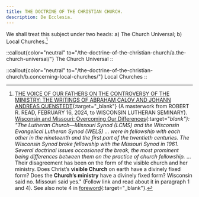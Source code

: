 ```yaml
---
title: THE DOCTRINE OF THE CHRISTIAN CHURCH.
description: De Ecclesia.
---
```


We shall treat this subject under two heads: a) The Church Universal; b) Local Churches.[^1]

::callout{color="neutral" to="/the-doctrine-of-the-christian-church/a.the-church-universal/"}
The Church Universal
::

::callout{color="neutral" to="/the-doctrine-of-the-christian-church/b.concerning-local-churches/"}
Local Churches
::

[^1]: [THE VOICE OF OUR FATHERS ON THE CONTROVERSY OF THE MINISTRY: THE WRITINGS OF ABRAHAM CALOV AND JOHANN ANDREAS QUENSTEDT](http://essays.wisluthsem.org:8080/bitstream/handle/123456789/7508/Read%20-%20The%20Voice%20of%20Our%20Fathers%20on%20the%20Controversy%20of%20the%20Ministry.pdf?sequence=1&isAllowed=y){:target="_blank"} (A masterwork from ROBERT R. READ, FEBRUARY 16, 2024, to WISCONSIN LUTHERAN SEMINARY). [Wisconsin and Missouri: Overcoming Our Differences](https://cc.lutherclassical.org/spring-2023/wisconsin-and-missouri-overcoming-our-differences/){:target="_blank"}: "The Lutheran Church—Missouri Synod (LCMS) and the Wisconsin Evangelical Lutheran Synod (WELS) ... were in fellowship with each other in the nineteenth and the first part of the twentieth centuries. The Wisconsin Synod broke fellowship with the Missouri Synod in 1961. Several doctrinal issues occasioned the break, the most prominent being differences between them on the practice of church fellowship._ ... Their disagreement has been on the form of the visible church and her ministry. Does Christ’s **visible Church** on earth have a divinely fixed form? Does the **Church’s ministry** have a divinely fixed form? Wisconsin said no. Missouri said yes." (Follow link and read about it in paragraph 1 and 4). See also note 4 in [foreword](https://Christian-Dogmatics.vercel.app/introduction/foreword){:target="_blank"}.